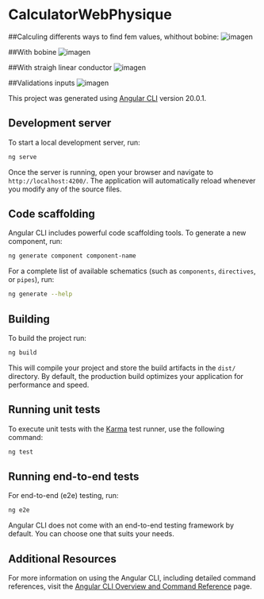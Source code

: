 # CalculatorWebPhysique
##Calculing differents ways to find fem values, whithout bobine:
![imagen](https://github.com/user-attachments/assets/8c56d1aa-b354-477a-a223-98c70427214e)

##With bobine 
![imagen](https://github.com/user-attachments/assets/bc338742-c8d1-4695-85e6-78b330088704)

##With straigh linear conductor
![imagen](https://github.com/user-attachments/assets/278765d8-50dc-4d11-a1c4-4a19fca94b4c)

##Validations inputs
![imagen](https://github.com/user-attachments/assets/af5b4866-8289-4ade-9068-41bd0e21270a)

This project was generated using [Angular CLI](https://github.com/angular/angular-cli) version 20.0.1.

## Development server

To start a local development server, run:

```bash
ng serve
```

Once the server is running, open your browser and navigate to `http://localhost:4200/`. The application will automatically reload whenever you modify any of the source files.

## Code scaffolding

Angular CLI includes powerful code scaffolding tools. To generate a new component, run:

```bash
ng generate component component-name
```

For a complete list of available schematics (such as `components`, `directives`, or `pipes`), run:

```bash
ng generate --help
```

## Building

To build the project run:

```bash
ng build
```

This will compile your project and store the build artifacts in the `dist/` directory. By default, the production build optimizes your application for performance and speed.

## Running unit tests

To execute unit tests with the [Karma](https://karma-runner.github.io) test runner, use the following command:

```bash
ng test
```

## Running end-to-end tests

For end-to-end (e2e) testing, run:

```bash
ng e2e
```

Angular CLI does not come with an end-to-end testing framework by default. You can choose one that suits your needs.

## Additional Resources

For more information on using the Angular CLI, including detailed command references, visit the [Angular CLI Overview and Command Reference](https://angular.dev/tools/cli) page.
